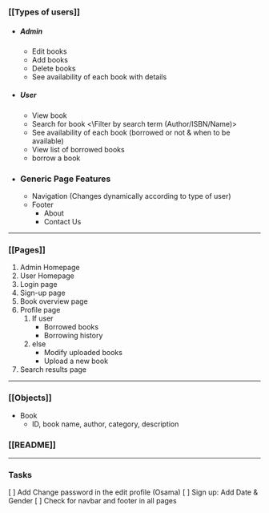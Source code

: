 ### [[Types of users]]

- ##### Admin
  - Edit books
  - Add books
  - Delete books
  - See availability of each book with details
- ##### User
  - View book
  - Search for book <\Filter by search term (Author/ISBN/Name)>
  - See availability of each book (borrowed or not & when to be available)
  - View list of borrowed books
  - borrow a book
- ### Generic Page Features
  - Navigation (Changes dynamically according to type of user)
  - Footer
    - About
    - Contact Us

---

### [[Pages]]

1. Admin Homepage
2. User Homepage
3. Login page
4. Sign-up page
5. Book overview page
6. Profile page
   1. If user
      - Borrowed books
      - Borrowing history
   2. else
      - Modify uploaded books
      - Upload a new book
7. Search results page

---

### [[Objects]]

- Book
  - ID, book name, author, category, description

### [[README]]

---

### Tasks

[ ] Add Change password in the edit profile (Osama)
[ ] Sign up:
Add Date & Gender
[ ] Check for navbar and footer in all pages
